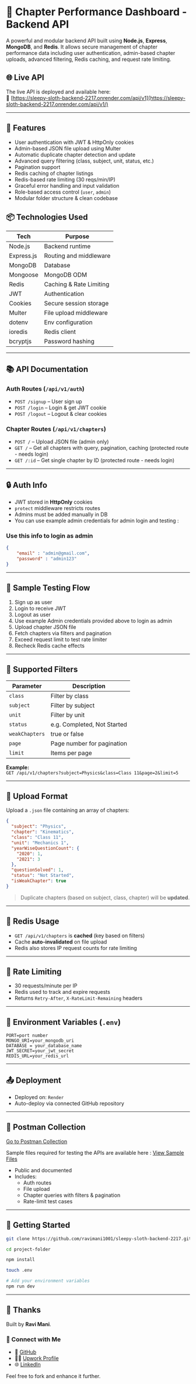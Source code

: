 # 📘 Chapter Performance Dashboard - Backend API

A powerful and modular backend API built using **Node.js**, **Express**, **MongoDB**, and **Redis**. It allows secure management of chapter performance data including user authentication, admin-based chapter uploads, advanced filtering, Redis caching, and request rate limiting.


## 🌐 Live API

The live API is deployed and available here:  
🔗 [https://sleepy-sloth-backend-2217.onrender.com/api/v1](https://sleepy-sloth-backend-2217.onrender.com/api/v1/)


---

## 🚀 Features

-  User authentication with JWT & HttpOnly cookies  
-  Admin-based JSON file upload using Multer  
-  Automatic duplicate chapter detection and update  
-  Advanced query filtering (class, subject, unit, status, etc.)  
-  Pagination support  
-  Redis caching of chapter listings  
-  Redis-based rate limiting (30 reqs/min/IP)  
-  Graceful error handling and input validation  
-  Role-based access control (`user`, `admin`)  
-  Modular folder structure & clean codebase  



## 📦 Technologies Used

| Tech         | Purpose                          |
|--------------|----------------------------------|
| Node.js      | Backend runtime                  |
| Express.js   | Routing and middleware           |
| MongoDB      | Database                         |
| Mongoose     | MongoDB ODM                      |
| Redis        | Caching & Rate Limiting          |
| JWT          | Authentication                   |
| Cookies      | Secure session storage           |
| Multer       | File upload middleware           |
| dotenv       | Env configuration                |
| ioredis      | Redis client                     |
| bcryptjs     | Password hashing                 |


---

## 📚 API Documentation

### Auth Routes (`/api/v1/auth`)

- `POST /signup` – User sign up  
- `POST /login` – Login & get JWT cookie
- `POST /logout` – Logout & clear cookies  

### Chapter Routes (`/api/v1/chapters`)

- `POST /` – Upload JSON file (admin only)  
- `GET /` – Get all chapters with query, pagination, caching (protected route - needs login) 
- `GET /:id` – Get single chapter by ID (protected route - needs login) 

---

## 🔒 Auth Info

- JWT stored in **HttpOnly** cookies  
- `protect` middleware restricts routes  
- Admins must be added manually in DB  
- You can use example admin credentials for admin login and testing : 
### **Use this info to login as admin**
``` json
{
    "email" : "admin@gmail.com",
    "password" : "admin123"
}
```  

---

## 🧪 Sample Testing Flow

1. Sign up as user  
2. Login to receive JWT
3. Logout as user
4. Use example Admin credentials provided above to login as admin  
5. Upload chapter JSON file 
6. Fetch chapters via filters and pagination  
7. Exceed request limit to test rate limiter  
8. Recheck Redis cache effects  

---

## 🧠 Supported Filters

| Parameter       | Description                    |
|-----------------|--------------------------------|
| `class`         | Filter by class                |
| `subject`       | Filter by subject              |
| `unit`          | Filter by unit                 |
| `status`        | e.g. Completed, Not Started    |
| `weakChapters` | true or false                  |
| `page`          | Page number for pagination     |
| `limit`         | Items per page                 |

**Example:**  
`GET /api/v1/chapters?subject=Physics&class=Class 11&page=2&limit=5`

---

## 🧾 Upload Format

Upload a `.json` file containing an array of chapters:

```json
{
  "subject": "Physics",
  "chapter": "Kinematics",
  "class": "Class 11",
  "unit": "Mechanics 1",
  "yearWiseQuestionCount": {
    "2020": 1,
    "2021": 3
  },
  "questionSolved": 1,
  "status": "Not Started",
  "isWeakChapter": true
}
```

> Duplicate chapters (based on subject, class, chapter) will be **updated**.

---

## 💾 Redis Usage

- `GET /api/v1/chapters` is **cached** (key based on filters)  
- Cache **auto-invalidated** on file upload  
- Redis also stores IP request counts for rate limiting  

---

## 🚦 Rate Limiting

- 30 requests/minute per IP  
- Redis used to track and expire requests  
- Returns `Retry-After`, `X-RateLimit-Remaining` headers  

---

## 📂 Environment Variables (`.env`)

```
PORT=port number
MONGO_URI=your_mongodb_uri
DATABASE = your_database_name
JWT_SECRET=your_jwt_secret
REDIS_URL=your_redis_url
```

---

## 📤 Deployment

- Deployed on: `Render` 
- Auto-deploy via connected GitHub repository  

---

## 🧪 Postman Collection

[Go to Postman Collection](https://justme-6811.postman.co/workspace/JustMe-Workspace~e4a6a401-1c7d-4d9d-90f9-d915a0567b59/collection/37304514-57052357-8267-4ed9-856a-7abd7bcd1aac?action=share&creator=37304514)


Sample files required for testing the APIs are available here  :  [View Sample Files](https://github.com/ravimani1001/sleepy-sloth-backend-2217/tree/main/test)

- Public and documented  
- Includes:
  - Auth routes  
  - File upload  
  - Chapter queries with filters & pagination  
  - Rate-limit test cases 

  


---

## 🏁 Getting Started

```bash
git clone https://github.com/ravimani1001/sleepy-sloth-backend-2217.git

cd project-folder

npm install

touch .env

# Add your environment variables
npm run dev
```

---


## 🙌 Thanks

Built by **Ravi Mani**.

### 🔗 Connect with Me

- 💼 [GitHub](https://github.com/ravimani1001)
- 🧑‍💻 [Upwork Profile](https://www.upwork.com/freelancers/~0141d0989fe0897c4d)
- 🌐 [LinkedIn](https://linkedin.com/in/ravimani17)


Feel free to fork and enhance it further.